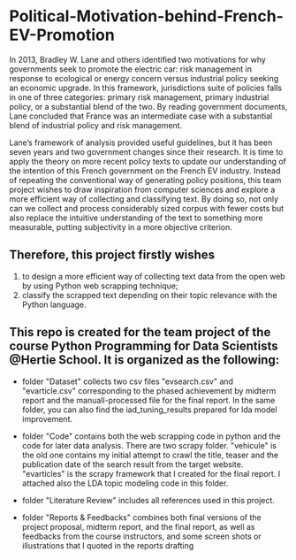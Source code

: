 # Political-Motivation-behind-French-EV-Promotion

In 2013, Bradley W. Lane and others identified two motivations for why governments seek to promote the electric car: risk management in response to ecological or energy concern versus industrial policy seeking an economic upgrade. In this framework, jurisdictions suite of policies falls in one of three categories: primary risk management, primary industrial policy, or a substantial blend of the two. By reading government documents, Lane concluded that France was an intermediate case with a substantial blend of industrial policy and risk management.

Lane’s framework of analysis provided useful guidelines, but it has been seven years and two government changes since their research. It is time to apply the theory on more recent policy texts to update our understanding of the intention of this French government on the French EV industry. Instead of repeating the conventional way of generating policy positions, this team project wishes to draw inspiration from computer sciences and explore a more efficient way of collecting and classifying text. By doing so, not only can we collect and process considerably sized corpus with fewer costs but also replace the intuitive understanding of the text to something more measurable, putting subjectivity in a more objective criterion. 

## Therefore, this project firstly wishes
1. to design a more efficient way of collecting text data from the open web by using Python web scrapping technique;
2. classify the scrapped text depending on their topic relevance with the Python language. 

## This repo is created for the team project of the course Python Programming for Data Scientists @Hertie School. It is organized as the following:
* folder "Dataset" collects two csv files "evsearch.csv" and "evarticle.csv" corresponding to the phased achievement by midterm report and the manuall-processed file for the final report. In the same folder, you can also find the iad_tuning_results prepared for lda model improvement. 

* folder "Code" contains both the web scrapping code in python and the code for later data analysis. There are two scrapy folder. "vehicule" is the old one contains my initial attempt to crawl the title, teaser and the publication date of the search result from the target website. "evarticles" is the scrapy framework that I created for the final report. I attached also the LDA topic modeling code in this folder. 

* folder "Literature Review" includes all references used in this project.

* folder "Reports & Feedbacks" combines both final versions of the project proposal, midterm report, and the final report, as well as feedbacks from the course instructors, and some screen shots or illustrations that I quoted in the reports drafting 

